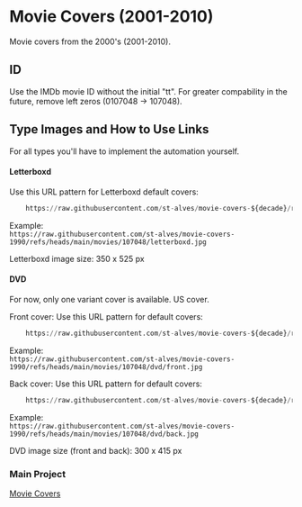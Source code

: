 # Movie Covers (2001-2010)
Movie covers from the 2000's (2001-2010).

## ID
Use the IMDb movie ID without the initial "tt". For greater compability in the future, remove left zeros (0107048 -> 107048).

## Type Images and How to Use Links
For all types you'll have to implement the automation yourself.

#### Letterboxd
Use this URL pattern for Letterboxd default covers:
```python
    https://raw.githubusercontent.com/st-alves/movie-covers-${decade}/refs/heads/main/movies/${movie_id}/letterboxd.jpg"
```

Example: 
<br>```https://raw.githubusercontent.com/st-alves/movie-covers-1990/refs/heads/main/movies/107048/letterboxd.jpg```

Letterboxd image size: 350 x 525 px

#### DVD
For now, only one variant cover is available. US cover.

Front cover:
Use this URL pattern for default covers:
```python
    https://raw.githubusercontent.com/st-alves/movie-covers-${decade}/refs/heads/main/movies/${movie_id}/dvd/front.jpg"
```
Example: 
<br>```https://raw.githubusercontent.com/st-alves/movie-covers-1990/refs/heads/main/movies/107048/dvd/front.jpg```


Back cover:
Use this URL pattern for default covers:
```python
    https://raw.githubusercontent.com/st-alves/movie-covers-${decade}/refs/heads/main/movies/${movie_id}/dvd/back.jpg"
```
Example: 
<br>```https://raw.githubusercontent.com/st-alves/movie-covers-1990/refs/heads/main/movies/107048/dvd/back.jpg```

DVD image size (front and back): 300 x 415 px

### Main Project
[Movie Covers](https://github.com/st-alves/movie-covers)
